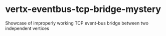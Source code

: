 # vertx-eventbus-tcp-bridge-mystery
Showcase of improperly working TCP event-bus bridge between two independent vertices
